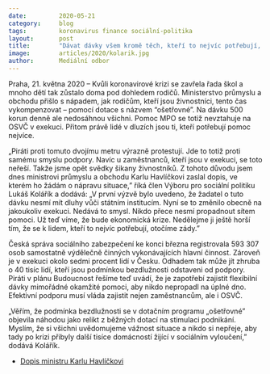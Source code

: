 ```yaml
---
date:         2020-05-21
category:     blog
tags:         koronavirus finance sociální-politika
layout:       post
title:        "Dávat dávky všem kromě těch, kteří to nejvíc potřebují, je nemravné, píše Pirát Kolářík ministru Havlíčkovi"
image:        articles/2020/kolarik.jpg
author:       Mediální odbor
---  
```



Praha, 21. května 2020 – Kvůli koronavirové krizi se zavřela řada škol a mnoho dětí tak zůstalo doma pod dohledem rodičů. Ministerstvo průmyslu a obchodu přišlo s nápadem, jak rodičům, kteří jsou živnostníci, tento čas vykompenzovat – pomocí dotace s názvem “ošetřovné”. Na dávku 500 korun denně ale nedosáhnou všichni. Pomoc MPO se totiž nevztahuje na OSVČ v exekuci. Přitom právě lidé v dluzích jsou ti, kteří potřebují pomoc nejvíce. 

„Piráti proti tomuto dvojímu metru výrazně protestují. Jde to totiž proti samému smyslu podpory. Navíc u zaměstnanců, kteří jsou v exekuci, se toto neřeší. Takže jsme opět svědky šikany živnostníků. Z tohoto důvodu jsem dnes ministrovi průmyslu a obchodu Karlu Havlíčkovi zaslal dopis, ve kterém ho žádám o nápravu situace,” říká člen Výboru pro sociální politiku Lukáš Kolářík a dodává: „V první výzvě bylo uvedeno, že žadatel o tuto dávku nesmí mít dluhy vůči státním institucím. Nyní se to změnilo obecně na jakoukoliv exekuci. Nedává to smysl. Nikdo přece nesmí propadnout sítem pomoci. Už teď víme, že bude ekonomická krize. Nedělejme ji ještě horší tím, že se k lidem, kteří to nejvíc potřebují, otočíme zády.”

Česká správa sociálního zabezpečení ke konci března registrovala 593 307 osob samostatně výdělečně činných vykonávajících hlavní činnost. Zároveň je v exekuci okolo sedmi procent lidí v Česku. Odhadem tak může jít zhruba o 40 tisíc lidí, kteří jsou podmínkou bezdlužnosti odstaveni od podpory. Piráti v plánu Budoucnost řešíme teď uvádí, že je zapotřebí zajistit flexibilní dávky mimořádné okamžité pomoci, aby nikdo nepropadl na úplné dno. Efektivní podporu musí vláda zajistit nejen zaměstnancům, ale i OSVČ. 

„Věřím, že podmínka bezdlužnosti se v dotačním programu „ošetřovné” objevila náhodou jako relikt z běžných dotací na stimulaci podnikání. Myslím, že si všichni uvědomujeme vážnost situace a nikdo si nepřeje, aby tady po krizi přibyly další tisíce domácností žijící v sociálním vyloučení,” dodává Kolářík.

* [Dopis ministru Karlu Havlíčkovi](https://pirati.cz/assets/pdf/exekuce-osvc-dopis.pdf) 
